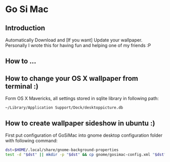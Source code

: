 # Go Si Mac

## Introduction

Automatically Download and [If you want] Update your wallpaper.
Personally I wrote this for having fun and helping one of my friends :P

## How to ...

## How to change your OS X wallpaper from terminal :)

Form OS X Mavericks, all settings stored in sqlite library in following
path:

`~/Library/Application Support/Dock/desktoppicture.db`

## How to create wallpaper sideshow in ubuntu :)

First put configuration of GoSiMac into gnome desktop configuration folder
with following command:
```sh
dst=$HOME/.local/share/gnome-background-properties
test -d "$dst" || mkdir -p "$dst" && cp gnome/gosimac-config.xml "$dst"
```
